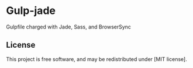 # Gulp-jade

Gulpfile charged with Jade, Sass, and BrowserSync




## License

This project is free software, and may be redistributed under [MIT license].